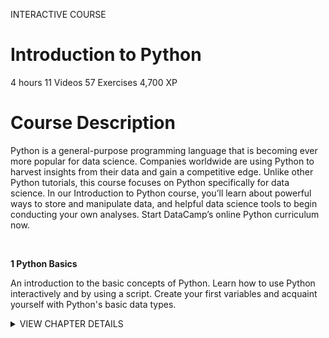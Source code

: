 INTERACTIVE COURSE
# Introduction to Python

4 hours
11 Videos
57 Exercises
4,700 XP

# Course Description

Python is a general-purpose programming language that is becoming ever more popular for data science. Companies worldwide are using Python to harvest insights from their data and gain a competitive edge. Unlike other Python tutorials, this course focuses on Python specifically for data science. In our Introduction to Python course, you’ll learn about powerful ways to store and manipulate data, and helpful data science tools to begin conducting your own analyses. Start DataCamp’s online Python curriculum now.

<br>

**1 Python Basics**

An introduction to the basic concepts of Python. Learn how to use Python interactively and by using a script. Create your first variables and acquaint yourself with Python's basic data types.

<details>
<summary>VIEW CHAPTER DETAILS</summary>
<ul>
<li>Hello Python&nbsp;&nbsp;&nbsp;&nbsp;&nbsp; 50 xp</li>
<li>The Python Interface &nbsp;&nbsp;&nbsp;&nbsp;&nbsp; 100 xp</li>
<li>When to use Python? &nbsp;&nbsp;&nbsp;&nbsp;&nbsp; 50 xp</li>
<li>Any comments? &nbsp;&nbsp;&nbsp;&nbsp;&nbsp; 100 xp</li>
<li>Python as a calculator &nbsp;&nbsp;&nbsp;&nbsp;&nbsp; 100 xp</li>
<li>Variables and Types &nbsp;&nbsp;&nbsp;&nbsp;&nbsp; 50 xp</li>
<li>Variable Assigment &nbsp;&nbsp;&nbsp;&nbsp;&nbsp; 100 xp</li>
<li>Calculations with variables &nbsp;&nbsp;&nbsp;&nbsp;&nbsp; 100 xp</li>
<li>Other variables types &nbsp;&nbsp;&nbsp;&nbsp;&nbsp; 100 xp</li>
<li>Guess the type &nbsp;&nbsp;&nbsp;&nbsp;&nbsp; 50 xp</li>
<li>Operations with other types &nbsp;&nbsp;&nbsp;&nbsp;&nbsp; 100 xp</li>
<li>Type conversion &nbsp;&nbsp;&nbsp;&nbsp;&nbsp;&nbsp;&nbsp;&nbsp;&nbsp;&nbsp;&nbsp;&nbsp; 100 xp</li>
<li>Can Python handle everything &nbsp;&nbsp;&nbsp;&nbsp;&nbsp;&nbsp;&nbsp;&nbsp;&nbsp;&nbsp; 50 xp</li>
</ul>
</details>
